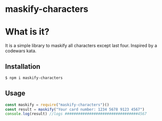 # maskify-characters
# What is it?

It is a simple library to maskify all characters except last four. Inspired by a codewars kata.

## Installation

```sh
$ npm i maskify-characters
```

## Usage

```js
const maskify = require("maskify-characters")()
const result = maskify("Your card number: 1234 5678 9123 4567")
console.log(result) //logs #################################4567 
```